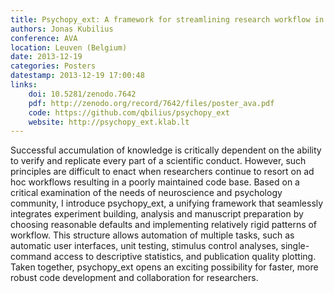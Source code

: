```yaml
---
title: Psychopy_ext: A framework for streamlining research workflow in neuroscience and psychology
authors: Jonas Kubilius
conference: AVA
location: Leuven (Belgium)
date: 2013-12-19
categories: Posters
datestamp: 2013-12-19 17:00:48
links:
    doi: 10.5281/zenodo.7642
    pdf: http://zenodo.org/record/7642/files/poster_ava.pdf
    code: https://github.com/qbilius/psychopy_ext
    website: http://psychopy_ext.klab.lt
---
```


Successful accumulation of knowledge is critically dependent on the ability to verify and replicate every part of a scientific conduct. However, such principles are difficult to enact when researchers continue to resort on ad hoc workflows resulting in a poorly maintained code base. Based on a critical examination of the needs of neuroscience and psychology community, I introduce psychopy\_ext, a unifying framework that seamlessly integrates experiment building, analysis and manuscript preparation by choosing reasonable defaults and implementing relatively rigid patterns of workflow. This structure allows automation of multiple tasks, such as automatic user interfaces, unit testing, stimulus control analyses, single-command access to descriptive statistics, and publication quality plotting. Taken together, psychopy\_ext opens an exciting possibility for faster, more robust code development and collaboration for researchers.

